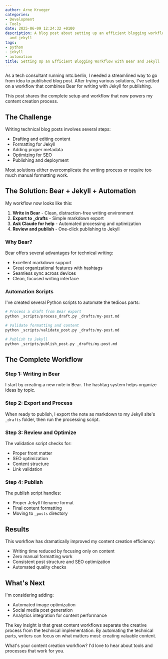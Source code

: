 ```yaml
---
author: Arne Krueger
categories:
- Development
- Tools
date: 2025-06-09 12:24:32 +0100
description: A blog post about setting up an efficient blogging workflow with bear
  and jekyll
tags:
- python
- jekyll
- automation
title: Setting Up an Efficient Blogging Workflow with Bear and Jekyll
---
```


As a tech consultant running mtc.berlin, I needed a streamlined way to go from idea to published blog post. After trying various solutions, I've settled on a workflow that combines Bear for writing with Jekyll for publishing.

This post shares the complete setup and workflow that now powers my content creation process.

## The Challenge

Writing technical blog posts involves several steps:
- Drafting and editing content
- Formatting for Jekyll
- Adding proper metadata 
- Optimizing for SEO
- Publishing and deployment

Most solutions either overcomplicate the writing process or require too much manual formatting work.

## The Solution: Bear + Jekyll + Automation

My workflow now looks like this:

1. **Write in Bear** - Clean, distraction-free writing environment
2. **Export to _drafts** - Simple markdown export
3. **Ask Claude for help** - Automated processing and optimization
4. **Review and publish** - One-click publishing to Jekyll

### Why Bear?

Bear offers several advantages for technical writing:
- Excellent markdown support
- Great organizational features with hashtags
- Seamless sync across devices
- Clean, focused writing interface

### Automation Scripts

I've created several Python scripts to automate the tedious parts:

```python
# Process a draft from Bear export
python _scripts/process_draft.py _drafts/my-post.md

# Validate formatting and content
python _scripts/validate_post.py _drafts/my-post.md

# Publish to Jekyll
python _scripts/publish_post.py _drafts/my-post.md
```

## The Complete Workflow

### Step 1: Writing in Bear
I start by creating a new note in Bear. The hashtag system helps organize ideas by topic.

### Step 2: Export and Process
When ready to publish, I export the note as markdown to my Jekyll site's `_drafts` folder, then run the processing script.

### Step 3: Review and Optimize
The validation script checks for:
- Proper front matter
- SEO optimization
- Content structure
- Link validation

### Step 4: Publish
The publish script handles:
- Proper Jekyll filename format
- Final content formatting
- Moving to `_posts` directory

## Results

This workflow has dramatically improved my content creation efficiency:
- Writing time reduced by focusing only on content
- Zero manual formatting work
- Consistent post structure and SEO optimization
- Automated quality checks

## What's Next

I'm considering adding:
- Automated image optimization
- Social media post generation
- Analytics integration for content performance

The key insight is that great content workflows separate the creative process from the technical implementation. By automating the technical parts, writers can focus on what matters most: creating valuable content.

What's your content creation workflow? I'd love to hear about tools and processes that work for you.